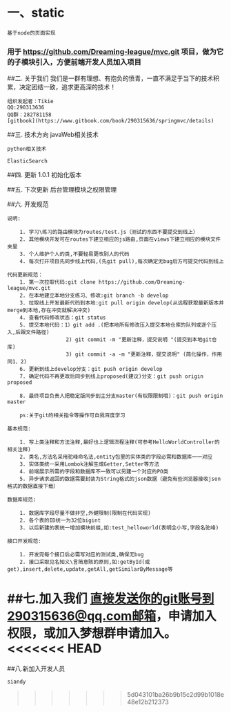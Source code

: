 # 一、static
    基于node的页面实现
### 用于 https://github.com/Dreaming-league/mvc.git 项目，做为它的子模块引入，方便前端开发人员加入项目

##二. 关于我们
    我们是一群有理想、有抱负的愤青，一直不满足于当下的技术积累，决定团结一致，追求更高深的技术！
    
    组织发起者：Tikie
    QQ:290313636
    QQ群：282781158
    [gitbook](https://www.gitbook.com/book/290315636/springmvc/details)
    
    
##三. 技术方向
    javaWeb相关技术
    
    python相关技术
    
    ElasticSearch
    
##四. 更新
    1.0.1 初始化版本
    
##五. 下次更新 
    后台管理模块之权限管理  
        
    
##六. 开发规范

    说明:
    
        1. 学习\练习的路由模块为routes/test.js（测试的东西不要提交到线上）
        2. 其他模块开发可在routes下建立相应的js路由,页面在views下建立相应的模块文件夹里
        3. 个人维护个人的类,不要轻易更改别人的代码
        4. 每次打开项目先同步线上代码,(先git pull),每次确定无bug后方可提交代码到线上
        
    代码更新规范：
        1. 第一次拉取代码:git clone https://github.com/Dreaming-league/mvc.git
        2. 在本地建立本地分支练习、修改:git branch -b develop
        3. 拉取线上开发最新代码到本地:git pull origin develop(从远程获取最新版本并merge到本地,存在冲突就解决冲突)
        4. 查看代码修改状态：git status
        5. 提交本地代码：1）git add .(把本地所有修改压入提交本地仓库的队列或逐个压入,后跟文件路径)
                       2) git commit -m "更新注释，提交说明 "(提交到本地git仓库)
                       3) git commit -a -m "更新注释，提交说明" (简化操作，作用同1、2) 
        6. 更新到线上develop分支：git push origin develop
        7. 确定代码不再更改后同步到线上proposed(建议)分支：git push origin proposed
                   
        8. 最终项目负责人把稳定版同步到主分支master(有权限限制哦)：git push origin master
                   
        ps:关于git的相关指令等操作可自我百度学习
                      
    基本规范:
    
        1. 写上类注释和方法注释,最好也上逻辑流程注释(可参考HelloWorldController的相关注释)
        2. 类名,方法名采用驼峰命名法,entity包里的实体类的字段必需和数据库一一对应
        3. 实体类统一采用Lombok注解生成Getter,Setter等方法
        4. 前端展示所需的字段和数据库不一致可以另建一个对应的PO类
        5. 异步请求返回的数据需要封装为String格式的json数据（避免有些浏览器接收json格式的数据直接下载）
        
    数据库规范:
    
        1. 数据库字段尽量不做非空,外健限制(限制在代码实现)
        2. 各个表的ID统一为32位bigint
        3. 以后新建的表统一增加模块前缀,如:test_helloworld(表明全小写,字段名驼峰)
        
    接口开发规范:
    
        1. 开发完每个接口后必需写对应的测试类,确保无bug
        2. 接口采取见名知义\言简意赅的原则,如:getById(或get),insert,delete,update,getAll,getSimilarByMessage等
        
##七.加入我们
    直接发送你的git账号到290315636@qq.com邮箱，申请加入权限，或加入梦想群申请加入。
<<<<<<< HEAD
=======

##八.新加入开发人员

    siandy
>>>>>>> 5d043101ba26b9b15c2d99b1018e48e12b212373
